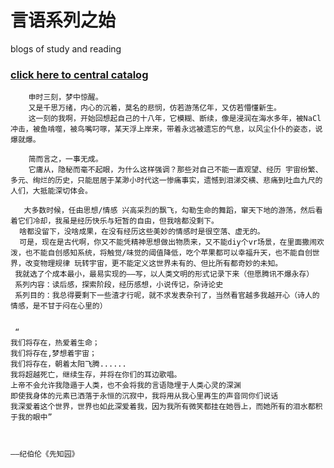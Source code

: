 # 言语系列之始
blogs of study and reading
### [click here to central catalog](https://ahajunzi.github.io/web_building/index.html)

        申时三刻，梦中惊醒。
        又是千思万绪，内心的沉着，莫名的悲悯，仿若游荡亿年，又仿若懵懂新生。
        这一刻的我啊，开始回想起自己的十八年，它模糊、断续，像是浸润在海水多年，被NaCl冲击，被鱼啃噬，被鸟嘴叼啄，某天浮上岸来，带着永远被遗忘的气息，以风尘仆仆的姿态，说爆就爆。

        简而言之，一事无成。
        它庸从，隐秘而毫不起眼，为什么这样强调？那些对自己不能一直观望、经历 宇宙纷繁、多元、绚烂的历史，只能屈居于某渺小时代这一惨痛事实，遗憾到泪涕交横、悲痛到吐血九尺的人们，大抵能深切体会。

       大多数时候，任由思想/情感 兴高采烈的飘飞，勾勒生命的舞蹈，窜天下地的游荡，然后看着它们冷却，我虽是经历快乐与短暂的自由，但我啥都没剩下。
      啥都没留下，没啥成果，在没有经历这些美妙的情感时是很空落、虚无的。
      可是，现在是古代啊，你又不能凭精神思想做出物质来，又不能diy个vr场景，在里面撒闹欢泼，也不能自创感知系统，将触觉/味觉的阈值降低，吃个苹果都可以幸福升天，也不能自创世界，改变物理规律 玩转宇宙，更不能定义这世界未有的、但比所有都奇妙的未知。
     我就选了个成本最小，最易实现的——写，以人类文明的形式记录下来（但愿腾讯不爆永存）
     系列内容：读后感，探索阶段，经历感想，小说传记，杂诗论史
     系列目的：我总得要剩下一些渣才行呢，就不求发表杂刊了，当然看官越多我越开心（诗人的情感，是不甘于闷在心里的）


     “ 
    我们将存在，热爱着生命；
    我们将存在,梦想着宇宙；
    我们将存在，朝着太阳飞腾......
    我将超越死亡，继续生存，并将在你们的耳边歌唱。
    上帝不会允许我隐遁于人类，也不会将我的言语隐埋于人类心灵的深渊
    即使我身体的元素已洒落于永恒的沉寂中，我将用从我心里再生的声音同你们说话
    我深爱着这个世界，世界也如此深爱着我，因为我所有微笑都挂在她唇上，而她所有的泪水都积于我的眼中”


                                                                                  ——纪伯伦《先知园》
